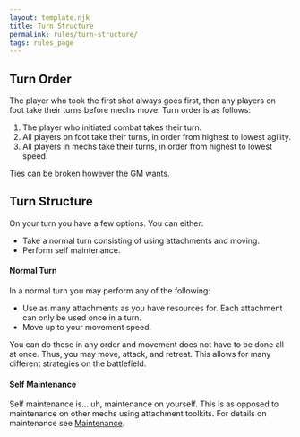 ```yaml
---
layout: template.njk
title: Turn Structure
permalink: rules/turn-structure/
tags: rules_page
---
```

## Turn Order
The player who took the first shot always goes first, then any players on foot take their turns before mechs move. Turn order is as follows:

1. The player who initiated combat takes their turn.
2. All players on foot take their turns, in order from highest to lowest agility.
3. All players in mechs take their turns, in order from highest to lowest speed.

Ties can be broken however the GM wants.

## Turn Structure
On your turn you have a few options. You can either:
- Take a normal turn consisting of using attachments and moving.
- Perform self maintenance.

#### Normal Turn
In a normal turn you may perform any of the following:
- Use as many attachments as you have resources for. Each attachment can only be used once in a turn.
- Move up to your movement speed.

You can do these in any order and movement does not have to be done all at once. Thus, you may move, attack, and retreat. This allows for many different strategies on the battlefield.

#### Self Maintenance
Self maintenance is... uh, maintenance on yourself. This is as opposed to maintenance on other mechs using attachment toolkits.
For details on maintenance see [Maintenance]({{site.url}}/rules/maintenance).